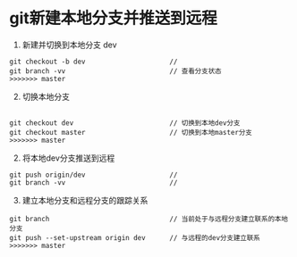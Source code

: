 # git新建本地分支并推送到远程
1. 新建并切换到本地分支 dev
```
git checkout -b dev                     // 
git branch -vv                          // 查看分支状态
>>>>>>> master
```

2. 切换本地分支
```

git checkout dev                        // 切换到本地dev分支
git checkout master                     // 切换到本地master分支
>>>>>>> master
```

2. 将本地dev分支推送到远程
```
git push origin/dev                     //
git branch -vv                          //
```

3. 建立本地分支和远程分支的跟踪关系
```
git branch                              // 当前处于与远程分支建立联系的本地分支
git push --set-upstream origin dev      // 与远程的dev分支建立联系
>>>>>>> master
```

